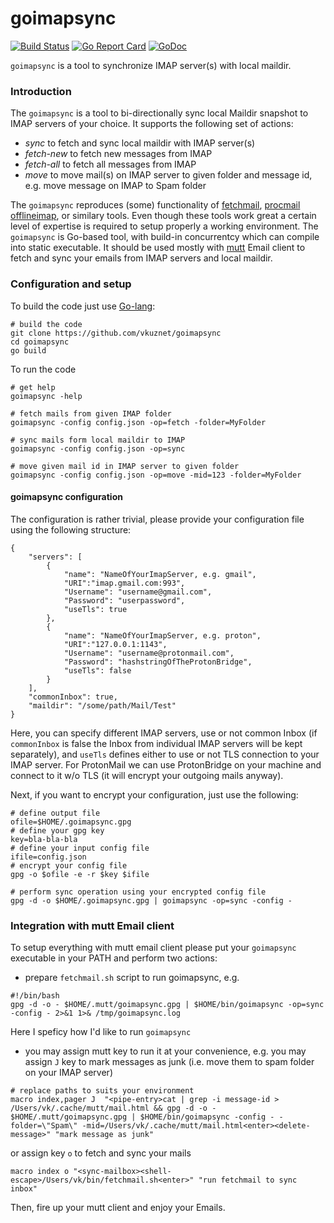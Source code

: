 goimapsync
==========

[![Build Status](https://travis-ci.org/vkuznet/goimapsync.svg?branch=master)](https://travis-ci.org/vkuznet/goimapsync)
[![Go Report Card](https://goreportcard.com/badge/github.com/vkuznet/goimapsync)](https://goreportcard.com/report/github.com/vkuznet/goimapsync)
[![GoDoc](https://godoc.org/github.com/vkuznet/goimapsync?status.svg)](https://godoc.org/github.com/vkuznet/goimapsync)

`goimapsync` is a tool to synchronize IMAP server(s) with local maildir.

### Introduction

The `goimapsync` is a tool to bi-directionally sync local Maildir snapshot to
IMAP servers of your choice. It supports the following set of actions:
- *sync*      to fetch and sync local maildir with IMAP server(s)
- *fetch-new* to fetch new messages from IMAP
- *fetch-all* to fetch all messages from IMAP
- *move*      to move mail(s) on IMAP server to given folder and message id,
  e.g. move message on IMAP to Spam folder

The `goimapsync` reproduces (some) functionality of
[fetchmail](https://www.fetchmail.info/),
[procmail](https://userpages.umbc.edu/~ian/procmail.html)
[offlineimap](https://github.com/OfflineIMAP/offlineimap), or
similary tools. Even though these tools work great a certain level of
expertise is required to setup properly a working environment.
The `goimapsync` is Go-based tool, with build-in concurrentcy
which can compile into static executable. It should be used mostly
with [mutt](http://www.mutt.org/) Email client to fetch and sync
your emails from IMAP servers and local maildir.

### Configuration and setup
To build the code just use [Go-lang](https://golang.org/):
```
# build the code
git clone https://github.com/vkuznet/goimapsync
cd goimapsync
go build
```

To run the code
```
# get help
goimapsync -help

# fetch mails from given IMAP folder
goimapsync -config config.json -op=fetch -folder=MyFolder

# sync mails form local maildir to IMAP
goimapsync -config config.json -op=sync

# move given mail id in IMAP server to given folder
goimapsync -config config.json -op=move -mid=123 -folder=MyFolder
```

#### goimapsync configuration
The configuration is rather trivial, please provide your configuration
file using the following structure:
```
{
    "servers": [
        {
            "name": "NameOfYourImapServer, e.g. gmail",
            "URI":"imap.gmail.com:993",
            "Username": "username@gmail.com",
            "Password": "userpassword",
            "useTls": true
        },
        {
            "name": "NameOfYourImapServer, e.g. proton",
            "URI":"127.0.0.1:1143",
            "Username": "username@protonmail.com",
            "Password": "hashstringOfTheProtonBridge",
            "useTls": false
        }
    ],
    "commonInbox": true,
    "maildir": "/some/path/Mail/Test"
}
```
Here, you can specify different IMAP servers, use or not common Inbox (if `commonInbox`
is false the Inbox from individual IMAP servers will be kept separately), and
`useTls` defines either to use or not TLS connection to your IMAP server.
For ProtonMail we can use ProtonBridge on your machine and connect to it
w/o TLS (it will encrypt your outgoing mails anyway).

Next, if you want to encrypt your configuration, just use the following:
```
# define output file
ofile=$HOME/.goimapsync.gpg
# define your gpg key
key=bla-bla-bla
# define your input config file
ifile=config.json
# encrypt your config file
gpg -o $ofile -e -r $key $ifile

# perform sync operation using your encrypted config file
gpg -d -o $HOME/.goimapsync.gpg | goimapsync -op=sync -config -
```

### Integration with mutt Email client
To setup everything with mutt email client please put your `goimapsync`
executable in your PATH and perform two actions:
- prepare `fetchmail.sh` script to run goimapsync, e.g.
```
#!/bin/bash
gpg -d -o - $HOME/.mutt/goimapsync.gpg | $HOME/bin/goimapsync -op=sync -config - 2>&1 1>& /tmp/goimapsync.log
```
Here I speficy how I'd like to run `goimapsync`

- you may assign mutt key to run it at your convenience, e.g.
you may assign `J` key to mark messages as junk (i.e. move
them to spam folder on your IMAP server)
```
# replace paths to suits your environment
macro index,pager J  "<pipe-entry>cat | grep -i message-id > /Users/vk/.cache/mutt/mail.html && gpg -d -o - $HOME/.mutt/goimapsync.gpg | $HOME/bin/goimapsync -config - -folder=\"Spam\" -mid=/Users/vk/.cache/mutt/mail.html<enter><delete-message>" "mark message as junk"
```
or assign key `o` to fetch and sync your mails
```
macro index o "<sync-mailbox><shell-escape>/Users/vk/bin/fetchmail.sh<enter>" "run fetchmail to sync inbox"
```

Then, fire up your mutt client and enjoy your Emails.

